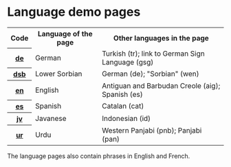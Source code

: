 # Language demo pages

<!-- In alphabetical order by language code -->

<table>
    <tr>
        <th>Code</th>
        <th>Language of the page</th>
        <th>Other languages in the page</th>
    </tr>
    <tr>
        <th><a href="lang/de.html">de</a></th>
        <td>German</td>
        <td>Turkish (tr); link to German Sign Language (gsg)</td>
    </tr>
    <tr>
        <th><a href="lang/dsb.html">dsb</a></th>
        <td>Lower Sorbian</td>
        <td>German (de); "Sorbian" (wen)</td>
    </tr>
    <tr>
        <th><a href="lang/en.html">en</a></th>
        <td>English</td>
        <td>Antiguan and Barbudan Creole (aig); Spanish (es)</td>
    </tr>
    <tr>
        <th><a href="lang/es.html">es</a></th>
        <td>Spanish</td>
        <td>Catalan (cat)</td>
    </tr>
    <tr>
        <th><a href="lang/jv.html">jv</a></th>
        <td>Javanese</td>
        <td>Indonesian (id)</td>
    </tr>
    <tr>
        <th><a href="lang/ur.html">ur</a></th>
        <td>Urdu</td>
        <td>Western Panjabi (pnb); Panjabi (pan)</td>
    </tr>
</table>

The language pages also contain phrases in English and French.
